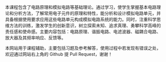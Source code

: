 本课程包含了电路原理和模拟电路等基础理论。通过学习，使学生掌握基本电路理论和分析方法，了解常用电子元件的原理和特性，能分析和设计模拟电路单元，并具备根据使用要求应用这些电路单元构成模拟电路系统的能力。同时，注重科学思维方法的训练，激发学生的创新意识，树立探索未知、追求真理、勇攀科学高峰的责任感和使命感。主要内容包括：电路原理、谐振电路、电滤波器、磁耦合电路、放大器及其频率响应、反馈等。

本网站用于课程辅助，主要包括习题及参考解答，使用过程中若发现有错误之处，欢迎通过网站右上角的 Github 提 Pull Request，谢谢！

